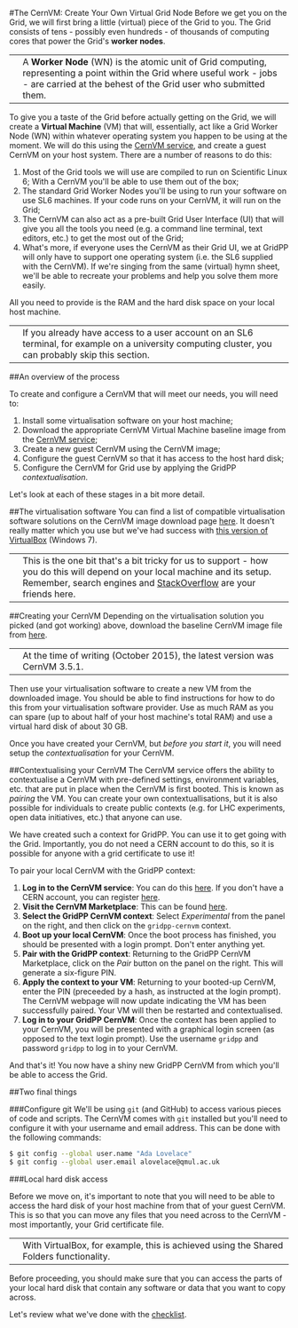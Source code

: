#The CernVM: Create Your Own Virtual Grid Node
Before we get you on the Grid, we will first bring a little
(virtual) piece of the Grid to you.
The Grid consists of tens - possibly even hundreds - of thousands
of computing cores that power the Grid's **worker nodes**.

<table>
<tr>
<td align='center'><i class="fa fa-info-circle" style='font-size:3em'></i></td>
<td>
A <strong>Worker Node</strong> (WN) is the atomic unit of
Grid computing, representing a point within the Grid where
useful work - jobs - are carried at the behest of the Grid user
who submitted them.
</td>
</tr>
</table>

To give you a taste of the Grid before actually getting on the Grid,
we will create a **Virtual Machine** (VM)
that will, essentially, act like a Grid Worker Node (WN)
within whatever
operating system you happen to be using at the moment.
We will do this using the
<a href='http://cernvm.cern.ch/' target='_blank'>CernVM service</a>,
and create a guest CernVM on your host system.
There are a number of reasons to do this:

1. Most of the Grid tools we will use are compiled to run on
Scientific Linux 6;
With a CernVM you'll be able to use them out of the box;
1. The standard Grid Worker Nodes you'll be using to run your software
on use SL6 machines. If your code runs on your CernVM, it will run
on the Grid;
1. The CernVM can also act as a pre-built Grid User Interface (UI) that will give
you all the tools you need (e.g. a command line terminal, text editors, etc.)
to get the most out of the Grid;
1. What's more, if everyone uses the CernVM as their Grid UI,
we at GridPP will only have to support one operating system
(i.e. the SL6 supplied with the CernVM).
If we're singing from the same (virtual) hymn sheet, we'll be able to recreate your
problems and help you solve them more easily.

All you need to provide is the RAM and the hard disk space on your local host machine.

<table>
<tr>
<td align='center'><i class="fa fa-lightbulb-o" style='font-size:3em'></i></td>
<td>
If you already have access to a user account on an SL6 terminal,
for example on a university computing cluster,
you can probably skip this section.
</td>
</tr>
</table>

##An overview of the process

To create and configure a CernVM that will meet our needs, you will need to:

1. Install some virtualisation software on your host machine;
1. Download the appropriate CernVM Virtual Machine baseline image from the
<a href='http://cernvm.cern.ch/' target='_blank'>CernVM service</a>;
1. Create a new guest CernVM using the CernVM image;
1. Configure the guest CernVM so that it has access to the host hard disk;
1. Configure the CernVM for Grid use by applying the GridPP _contextualisation_.

Let's look at each of these stages in a bit more detail.

##The virtualisation software
You can find a list of compatible virtualisation software solutions
on the CernVM image download page
[here](http://cernvm.cern.ch/portal/downloads).
It doesn't really matter which you use but we've had success with
[this version of VirtualBox](http://download.virtualbox.org/virtualbox/4.3.12/VirtualBox-4.3.12-93733-Win.exe)
(Windows 7).

<table>
<tr>
<td align='center'><i class="fa fa-warning" style='font-size:3em'></i></td>
<td>
This is the one bit that's a bit tricky for us to support - how you do this
will depend on your local machine and its setup. Remember,
search engines and
<a href='http://stackoverflow.com/' target='_blank'>StackOverflow</a>
are your friends here.
</td>
</tr>
</table>

##Creating your CernVM
Depending on the virtualisation solution you picked (and got working)
above, download the baseline CernVM image file from
<a href='http://cernvm.cern.ch/portal/downloads' target='_blank'>here</a>.

<table>
<tr>
<td align='center'><i class="fa fa-info-circle" style='font-size:3em'></i></td>
<td>
At the time of writing (October 2015), the latest version was
CernVM 3.5.1.
</td>
</tr>
</table>

Then use your virtualisation software to create a new VM from the
downloaded image. You should be able to find instructions for
how to do this from your virtualisation software provider.
Use as much RAM as you can spare (up to about half of your
host machine's total RAM) and use a virtual hard disk
of about 30 GB.

Once you have created your CernVM, but _before you start it_,
you will need setup the _contextualisation_ for your CernVM.

##Contextualising your CernVM
The CernVM service offers the ability to contextualise a CernVM
with pre-defined settings, environment variables, etc.
that are put in place when the CernVM is first booted.
This is known as _pairing_ the VM.
You can create your own contextuallisations,
but it is also possible for individuals to create public contexts
(e.g. for LHC experiments, open data initiatives, etc.)
that anyone can use.

We have created such a context for GridPP.
You can use it to get going with the Grid.
Importantly, you do not need a CERN account to do this,
so it is possible for anyone with a grid certificate to use it!

To pair your local CernVM with the GridPP context:

1. **Log in to the CernVM service**: You can do this
[here](https://cernvm-online.cern.ch/user/login).
If you don't have a CERN account, you can register
[here](https://cernvm-online.cern.ch/user/register).
1. **Visit the CernVM Marketplace**: This can be found
[here](https://cernvm-online.cern.ch/market/list).
1. **Select the GridPP CernVM context**:
Select _Experimental_ from the panel on the right,
and then click on the `gridpp-cernvm` context.
1. **Boot up your local CernVM**:
Once the boot process has finished,
you should be presented with a login prompt.
Don't enter anything yet.
1. **Pair with the GridPP context**:
Returning to the GridPP CernVM Marketplace,
click on the _Pair_ button on the panel on the right.
This will generate a six-figure PIN.
1. **Apply the context to your VM**:
Returning to your booted-up CernVM,
enter the PIN
(preceeded by a hash, as instructed at the login prompt).
The CernVM webpage will now update indicating the VM has been successfully paired.
Your VM will then be restarted and contextualised.
1. **Log in to your GridPP CernVM**:
Once the context has been applied to your CernVM,
you will be presented with a graphical
login screen (as opposed to the text login prompt).
Use the username `gridpp` and password `gridpp`
to log in to your CernVM.

And that's it! You now have a shiny new GridPP CernVM from which
you'll be able to access the Grid.

##Two final things

###Configure git
We'll be using `git` (and GitHub) to access various
pieces of code and scripts. The CernVM comes with `git`
installed but you'll need to configure it with your
username and email address. This can be done with
the following commands:

```bash
$ git config --global user.name "Ada Lovelace"
$ git config --global user.email alovelace@qmul.ac.uk
```

###Local hard disk access

Before we move on, it's important to note that
you will need to be able to access the hard disk of 
your host machine from that of your guest CernVM.
This is so that you can move any files that you need across
to the CernVM - most importantly, your Grid certificate file.

<table>
<tr>
<td align='center'><i class="fa fa-info-circle" style='font-size:3em'></i></td>
<td>
With VirtualBox, for example, this is achieved using the
Shared Folders functionality.
</td>
</tr>
</table>

Before proceeding, you should make sure that you can
access the parts of your local hard disk that contain
any software or data that you want to copy across.

Let's review what we've done with the [checklist](checklist.html).
